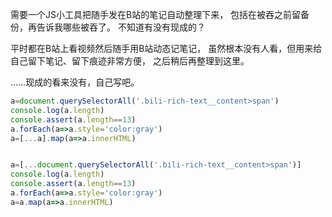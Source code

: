 需要一个JS小工具把随手发在B站的笔记自动整理下来，
包括在被吞之前留备份，再告诉我哪些被吞了。
不知道有没有现成的？

平时都在B站上看视频然后随手用B站动态记笔记，
虽然根本没有人看，但用来给自己留下笔记、留下痕迹非常方便，
之后稍后再整理到这里。

……现成的看来没有，自己写吧。

```js
a=document.querySelectorAll('.bili-rich-text__content>span')
console.log(a.length)
console.assert(a.length==13)
a.forEach(a=>a.style='color:gray')
a=[...a].map(a=>a.innerHTML)


a=[...document.querySelectorAll('.bili-rich-text__content>span')]
console.log(a.length)
console.assert(a.length==13)
a.forEach(a=>a.style='color:gray')
a=a.map(a=>a.innerHTML)
```
